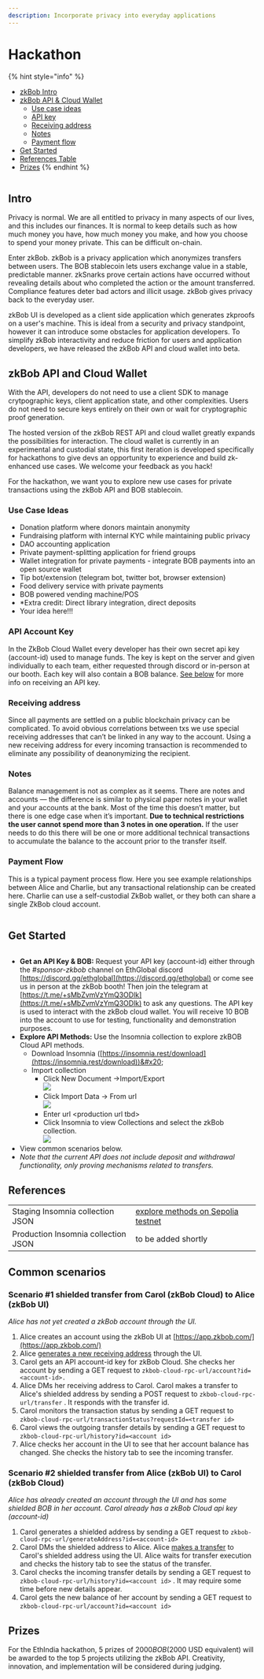 ```yaml
---
description: Incorporate privacy into everyday applications
---
```


# Hackathon

{% hint style="info" %}
* [zkBob Intro](hackathon.md#intro)
* [zkBob API & Cloud Wallet](hackathon.md#zkbob-api-and-cloud-wallet)
  * [Use case ideas](hackathon.md#use-case-examples)
  * [API key](hackathon.md#api-key)
  * [Receiving address](hackathon.md#receiving-address)
  * [Notes](hackathon.md#notes)
  * [Payment flow](hackathon.md#payment-flow)
* [Get Started](hackathon.md#get-started)
* [References Table](hackathon.md#references-table)
* [Prizes](hackathon.md#prizes)
{% endhint %}

<figure><img src="../.gitbook/assets/bob-privacy.png" alt=""><figcaption></figcaption></figure>

## Intro

Privacy is normal. We are all entitled to privacy in many aspects of our lives, and this includes our finances. It is normal to keep details such as how much money you have, how much money you make, and how you choose to spend your money private. This can be difficult on-chain.

Enter zkBob. zkBob is a privacy application which anonymizes transfers between users. The BOB stablecoin lets users exchange value in a stable, predictable manner. zkSnarks prove certain actions have occurred without revealing details about who completed the action or the amount transferred. Compliance features deter bad actors and illicit usage. zkBob gives privacy back to the everyday user.&#x20;

zkBob UI is developed as a client side application which generates zkproofs on a user's machine. This is ideal from a security and privacy standpoint, however it can introduce some obstacles for application developers.  To simplify zkBob interactivity and reduce friction for users and application developers, we have released the zkBob API and cloud wallet into beta.&#x20;

## zkBob API and Cloud Wallet

With the API, developers do not need to use a client SDK to manage crytpographic keys, client application state, and other complexities. Users do not need to secure keys entirely on their own or wait for cryptographic proof generation.&#x20;

The hosted version of the zkBob REST API and cloud wallet greatly expands the possibilities for interaction. The cloud wallet is currently in an experimental and custodial state, this first iteration is developed specifically for hackathons to give devs an opportunity to experience and build zk-enhanced use cases. We welcome your feedback as you hack!

For the hackathon, we want you to explore new use cases for private transactions using the zkBob API and BOB stablecoin.&#x20;

### Use Case Ideas

* Donation platform where donors maintain anonymity
* Fundraising platform with internal KYC while maintaining public privacy
* DAO accounting application
* Private payment-splitting application for friend groups
* Wallet integration for private payments - integrate BOB payments into an open source wallet
* Tip bot/extension (telegram bot, twitter bot, browser extension)
* Food delivery service with private payments
* BOB powered vending machine/POS
* \*Extra credit: Direct library integration, direct deposits
* Your idea here!!!

### API Account Key

In the ZkBob Cloud Wallet every developer has their own secret api key (account-id) used to manage funds. The key is kept on the server and given individually to each team, either requested through discord or in-person at our booth. Each key will also contain a BOB balance. [See below](hackathon.md#get-started) for more info on receiving an API key.

### **Receiving address**

Since all payments are settled on a public blockchain privacy can be complicated. To avoid obvious correlations between txs we use special receiving addresses that can’t be linked in any way to the account. Using a new receiving address for every incoming transaction is recommended to eliminate any possibility of deanonymizing the recipient.

### **Notes**

Balance management is not as complex as it seems. There are notes and accounts — the difference is similar to physical paper notes in your wallet and your accounts at the bank. Most of the time this doesn’t matter, but there is one edge case when it’s important. **Due to technical restrictions the user cannot spend more than 3 notes in one operation.** If the user needs to do this there will be one or more additional technical transactions to accumulate the balance to the account prior to the transfer itself.

### Payment Flow

This is a typical payment process flow. Here you see example relationships between Alice and Charlie, but any transactional relationship can be created here. Charlie can use a self-custodial ZkBob wallet, or they both can share a single ZkBob cloud account.

<figure><img src="https://lh4.googleusercontent.com/Ui2B8RryXkWAd467o90_hq7AgXYKb30yml5KHnQjm2BUmZ8RDGHCDXjp6ddEckiGHyclnD2Tu4gnIoe_5rA7S8d19I1ImQ4hvTyntuVudDy58OX16sC8t0_G5Tb9HUMg2UQbr6BA_9czusxSvrRkDUmmzNRSFAHyJ77ne12ILjTKjUM1CJMS0uI-vC5L" alt=""><figcaption></figcaption></figure>

## Get Started

<figure><img src="../.gitbook/assets/2.png" alt=""><figcaption></figcaption></figure>

* **Get an API Key & BOB:** Request your API key (account-id) either through the _#sponsor-zkbob_ channel on EthGlobal discord [https://discord.gg/ethglobal](https://discord.gg/ethglobal) or come see us in person at the zkBob booth!  Then join the telegram at [https://t.me/+sMbZvmVzYmQ3ODlk](https://t.me/+sMbZvmVzYmQ3ODlk) to ask any questions. The API key is used to interact with the zkBob cloud wallet. You will receive 10 BOB into the account to use for testing, functionality and demonstration purposes.
* **Explore API Methods:** Use the Insomnia collection to explore zkBOB Cloud API methods.
  * Download Insomnia ([https://insomnia.rest/download](https://insomnia.rest/download))&#x20;
  * Import collection
    * Click New Document ->Import/Export\
      ![](../.gitbook/assets/insomnia-1.png)
    * Click Import Data -> From url\
      ![](../.gitbook/assets/insomnia-2.png)
    * Enter url \<production url tbd>
    * Click Insomnia to view Collections and select the zkBob collection.\
      ![](../.gitbook/assets/insom.png)
* View common scenarios below.
* _Note that the current API does not include deposit and withdrawal functionality, only proving mechanisms related to transfers._

## References&#x20;

|                                     |                                                                                                                                                                                                                                                                     |   |
| ----------------------------------- | ------------------------------------------------------------------------------------------------------------------------------------------------------------------------------------------------------------------------------------------------------------------- | - |
| Staging Insomnia collection JSON    | [explore methods on Sepolia testnet](https://files.gitbook.com/v0/b/gitbook-x-prod.appspot.com/o/spaces%2F-MjSwkv4zokqCUebt-98%2Fuploads%2FSjKsJ3D42Y8hyypLhZWa%2FzkBOB-staging-ETHIndia-hackathon-v0.2.json?alt=media\&token=a494d980-ed8c-451b-9abf-435f48e71202) |   |
| Production Insomnia collection JSON | to be added shortly                                                                                                                                                                                                                                                 |   |

## Common scenarios

### Scenario #1 shielded transfer from Carol (zkBob Cloud) to Alice (zkBob UI)

_Alice has not yet created a zkBob account through the UI._

1. Alice creates an account using the zkBob UI at [https://app.zkbob.com/](https://app.zkbob.com/)
2. Alice [generates a new receiving address](../zkbob-app/generate-a-secure-address.md) through the UI.
3. Carol gets an API account-id key for zkBob Cloud. She checks her account by sending a GET request to `zkbob-cloud-rpc-url/account?id=<account-id>.`
4. Alice DMs her receiving address to Carol. Carol makes a transfer to Alice's shielded address by sending a POST request to `zkbob-cloud-rpc-url/transfer` . It responds with the transfer id.
5. Carol monitors the transaction status by sending a GET request to  `zkbob-cloud-rpc-url/transactionStatus?requestId=<transfer id>`
6. Carol views  the outgoing transfer details by sending a GET request to  `zkbob-cloud-rpc-url/history?id=<account id>`
7. Alice checks her account in the UI to see that her account balance has changed. She checks the history tab to see the incoming transfer.

### Scenario #2 shielded transfer from Alice (zkBob UI) to Carol (zkBob Cloud)

_Alice has already created an account through the UI and has some shielded BOB in her account. Carol already has a zkBob Cloud api key (account-id)_

1. Carol generates a shielded address by sending a GET request to `zkbob-cloud-rpc-url/generateAddress?id=<account-id>`
2. Carol DMs the shielded address to Alice. Alice [makes a transfer](../zkbob-app/transfers/) to Carol's shielded address using the UI. Alice waits for transfer execution and checks the history tab to see the status of the transfer.
3. Carol checks the incoming transfer details by sending a GET request to  `zkbob-cloud-rpc-url/history?id=<account id>` . It may require some time before new details appear.
4. Carol gets the new balance of her account by sending a GET request to `zkbob-cloud-rpc-url/account?id=<account id>`

## Prizes

For the EthIndia hackathon, 5 prizes of $2000 BOB ($2000 USD equivalent) will be awarded to the top 5 projects utilizing the zkBob API. Creativity, innovation, and implementation will be considered during judging.

<figure><img src="../.gitbook/assets/zkBob-3.png" alt=""><figcaption></figcaption></figure>
